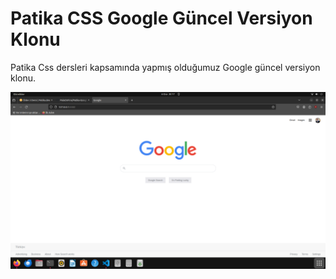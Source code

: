 # Patika CSS Google Güncel Versiyon Klonu

Patika Css dersleri kapsamında yapmış olduğumuz Google güncel versiyon klonu.

![içerik](/assets/icerik.png)

